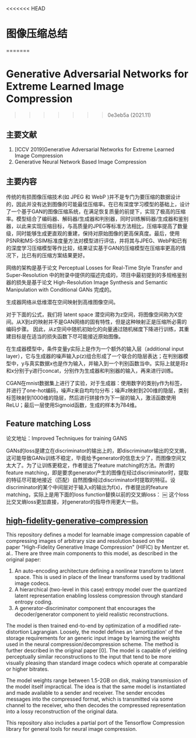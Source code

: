 <<<<<<< HEAD
# 图像压缩总结
=======
# Generative Adversarial Networks for Extreme Learned Image Compression
>>>>>>> 0e3eb5a (2021.11)

## 主要文献
1. [ICCV 2019]Generative Adversarial Networks for Extreme Learned Image Compression
2. Generative Neural Network Based Image Compression

## 主要内容
传统的有损图像压缩技术(如 JPEG 和 WebP )并不是专门为要压缩的数据设计的，因此并没有达到图像的可能最佳压缩率。在已有深度学习模型的基础上，设计了一个基于GAN的图像压缩系统，在满足恢复质量的前提下，实现了极高的压缩率。模型结合了编码器、解码器/生成器和判别器，同时训练解码器/生成器和鉴别器，以此来实现压缩目标，与高质量的JPEG等标准方法相比，压缩率提高了数量级，同时能够生成更直观的重建，保持对原始图像的更高保真度。最后，使用PSNR和MS-SSIM标准度量方法对模型进行评估，并将其与JPEG、WebP和已有的深度学习压缩模型等作比较，结果证实基于GAN的压缩模型在压缩率更高的情况下，比已有的压缩方案结果更好。

网络的架构是基于论文 Perceptual Losses for Real-Time Style Transfer and Super-Resolution 中的附录中提供的描述完成的，项目中最初提到的多规格鉴别器的损失是基于论文 High-Resolution Image Synthesis and Semantic Manipulation with Conditional GANs 完成的。

生成器网络从低维潜在空间映射到高维图像空间。

对于下面的公式，我们将 latent space 潜空间称为z空间，将图像空间称为X空间。从X到z的映射并不是GAN网络的固有特性，但是这种映射正是压缩所必需的编码步骤。 因此，从z空间中随机初始化的向量通过随机梯度下降进行训练，其重建目标是在适当的损失函数下尽可能接近原始图像。

在生成器模型中，条件变量y实际上是作为一个额外的输入层（additional input layer），它与生成器的噪声输入p(z)组合形成了一个联合的隐层表达；在判别器模型中，y与真实数据x也是作为输入，并输入到一个判别函数当中。实际上就是将z和x分别于y进行concat，分别作为生成器和判别器的输入，再来进行训练。

CGAN在mnist数据集上进行了实验，对于生成器：使用数字的类别y作为标签，并进行了one-hot编码，噪声z来自均均匀分布；噪声z映射到200维的隐层，类别标签映射到1000维的隐层，然后进行拼接作为下一层的输入，激活函数使用ReLU；最后一层使用Sigmoid函数，生成的样本为784维。

## Feature matching Loss
论文地址：Improved Techniques for training GANS

GANs的loss是建立在discriminator的输出上的，即discriminator输出的交叉熵，这可能导致GANs训练不稳定，毕竟给予generator的信息太少了，而图像空间又太大了。为了让训练更稳定，作者提出了feature matching的方法。所谓的feature matching，即是要求generator产生的图像在经过discriminator时，提取的特征尽可能地接近（匹配）自然图像经过discriminator时提取的特征。设discriminator的某个中间层对于输入x的输出为f(x)，作者提出的feature matching，实际上是用下面的loss function替换以前的交叉熵loss： ￼ 这个loss比交叉熵loss更加直接，对generator的指导作用更大一些。

## [high-fidelity-generative-compression](https://github.com/Justin-Tan/high-fidelity-generative-compression)
This repository defines a model for learnable image compression capable of compressing images of arbitrary size and resolution based on the paper "High-Fidelity Generative Image Compression" (HIFIC) by Mentzer et. al..
There are three main components to this model, as described in the original paper:
1. An auto-encoding architecture defining a nonlinear transform to latent space. This is used in place of the linear transforms used by traditional image codecs.
2. A hierarchical (two-level in this case) entropy model over the quantized latent representation enabling lossless compression through standard entropy coding.
3. A generator-discriminator component that encourages the decoder/generator component to yield realistic reconstructions.

The model is then trained end-to-end by optimization of a modified rate-distortion Lagrangian. Loosely, the model defines an 'amortization' of the storage requirements for an generic input image by learning the weights used in the neural compression/decompression scheme. The method is further described in the original paper [0]. The model is capable of yielding perceptually similar reconstructions to the input that tend to be more visually pleasing than standard image codecs which operate at comparable or higher bitrates.

The model weights range between 1.5-2GB on disk, making transmission of the model itself impractical. The idea is that the same model is instantiated and made available to a sender and receiver. The sender encodes messages into the compressed format, which is transmitted via some channel to the receiver, who then decodes the compressed representation into a lossy reconstruction of the original data.

This repository also includes a partial port of the Tensorflow Compression library for general tools for neural image compression.
